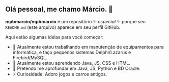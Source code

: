
## Olá pessoal, me chamo Márcio. 👋

**mpbmarcio/mpbmarcio** é um repositório ✨ _especial_ ✨ porque seu `README.md` (este arquivo) aparece em seu perfil GitHub.

Aqui estão algumas idéias para você começar:

- 🔭 Atualmente estou trabalhando em manutenção de equipamentos para informática, e faço pequenos sistemas Delphi/Lazarus e Firebird/MySQL.
- 🌱 Atualmente estou aprendendo Java, JS, CSS e HTML.
- 👯 Pretendo me aprofundar em Java, JS, Python e BD Oracle.
- ⚡ Curiosidade: Adoro jogos e carros antigos.
